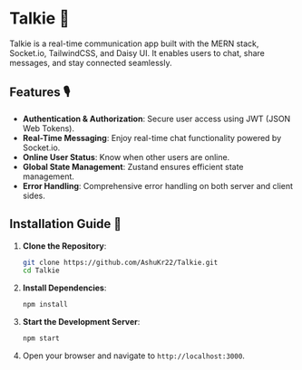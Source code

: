 # Talkie 🚀

Talkie is a real-time communication app built with the MERN stack, Socket.io, TailwindCSS, and Daisy UI. It enables users to chat, share messages, and stay connected seamlessly.

## Features 🎙️

- **Authentication & Authorization**: Secure user access using JWT (JSON Web Tokens).
- **Real-Time Messaging**: Enjoy real-time chat functionality powered by Socket.io.
- **Online User Status**: Know when other users are online.
- **Global State Management**: Zustand ensures efficient state management.
- **Error Handling**: Comprehensive error handling on both server and client sides.

## Installation Guide 🌟

1. **Clone the Repository**:
   ```bash
   git clone https://github.com/AshuKr22/Talkie.git
   cd Talkie
   ```

2. **Install Dependencies**:
   ```bash
   npm install
   ```

3. **Start the Development Server**:
   ```bash
   npm start
   ```

4. Open your browser and navigate to `http://localhost:3000`.



